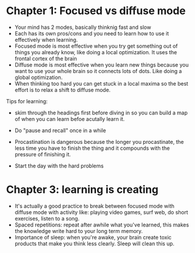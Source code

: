 # Chapter 1: Focused vs diffuse mode
- Your mind has 2 modes, basically thinknig fast and slow
- Each has its own pros/cons and you need to learn how to use it effectively when learning.
- Focused mode is most effective when you try get something out of things you already know, like doing a local optimization. It uses the frontal cortex of the brain
- Diffuse mode is most effective when you learn new things because you want to use your whole brain so it connects lots of dots. Like doing a global optimization.
- When thinking too hard you can get stuck in a local maxima so the best effort is to relax a shift to diffuse mode.

Tips for learning:
- skim through the headings first before diving in so you can build a map of when you can learn befoe acutally learn it.
- Do "pause and recall" once in a while

- Procastination is dangerous because the longer you procastinate, the less time you have to finish the thing and it compounds with the pressure of finishing it.
- Start the day with the hard problems

# Chapter 3: learning is creating
- It's actually a good practice to break between focused mode with diffuse mode with activity like: playing video games, surf web, do short exercises, listen to a song.
- Spaced repetitions: repeat after awhile what you've learned, this makes the knowledge write hard to your long term memory.
- Importance of sleep: when you're awake, your brain create toxic products that make you think less clearly. Sleep will clean this up.

